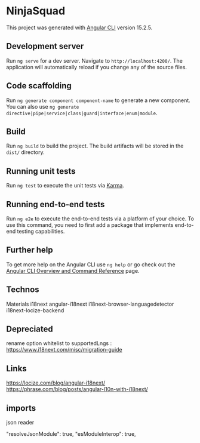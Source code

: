 # NinjaSquad

This project was generated with [Angular CLI](https://github.com/angular/angular-cli) version 15.2.5.

## Development server

Run `ng serve` for a dev server. Navigate to `http://localhost:4200/`. The application will automatically reload if you change any of the source files.

## Code scaffolding

Run `ng generate component component-name` to generate a new component. You can also use `ng generate directive|pipe|service|class|guard|interface|enum|module`.

## Build

Run `ng build` to build the project. The build artifacts will be stored in the `dist/` directory.

## Running unit tests

Run `ng test` to execute the unit tests via [Karma](https://karma-runner.github.io).

## Running end-to-end tests

Run `ng e2e` to execute the end-to-end tests via a platform of your choice. To use this command, you need to first add a package that implements end-to-end testing capabilities.

## Further help

To get more help on the Angular CLI use `ng help` or go check out the [Angular CLI Overview and Command Reference](https://angular.io/cli) page.

## Technos

Materials
i18next
angular-i18next
i18next-browser-languagedetector
i18next-locize-backend

## Depreciated

rename option whitelist to supportedLngs : https://www.i18next.com/misc/migration-guide

## Links

https://locize.com/blog/angular-i18next/
https://phrase.com/blog/posts/angular-l10n-with-i18next/

## imports

json reader


"resolveJsonModule": true,
"esModuleInterop": true,

